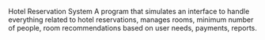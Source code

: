 Hotel Reservation System
A program that simulates an interface to handle everything related to hotel reservations, manages rooms, minimum number of people, room recommendations based on user needs, payments, reports.
